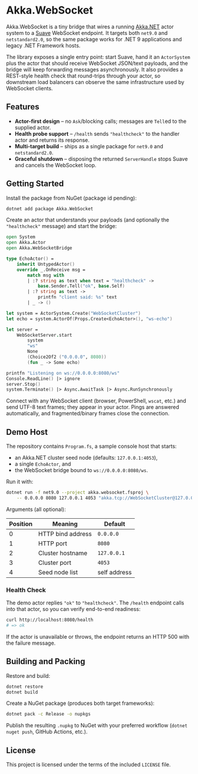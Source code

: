 # Akka.WebSocket

Akka.WebSocket is a tiny bridge that wires a running [Akka.NET](https://getakka.net/) actor system to a [Suave](https://suave.io/) WebSocket endpoint. It targets both `net9.0` and `netstandard2.0`, so the same package works for .NET 9 applications and legacy .NET Framework hosts.

The library exposes a single entry point: start Suave, hand it an `ActorSystem` plus the actor that should receive WebSocket JSON/text payloads, and the bridge will keep forwarding messages asynchronously. It also provides a REST-style health check that round-trips through your actor, so downstream load balancers can observe the same infrastructure used by WebSocket clients.

## Features

- **Actor-first design** – no `Ask`/blocking calls; messages are `Tell`ed to the supplied actor.
- **Health probe support** – `/health` sends `"healthcheck"` to the handler actor and returns its response.
- **Multi-target build** – ships as a single package for `net9.0` and `netstandard2.0`.
- **Graceful shutdown** – disposing the returned `ServerHandle` stops Suave and cancels the WebSocket loop.

## Getting Started

Install the package from NuGet (package id pending):

```bash
dotnet add package Akka.WebSocket
```

Create an actor that understands your payloads (and optionally the `"healthcheck"` message) and start the bridge:

```fsharp
open System
open Akka.Actor
open Akka.WebSocketBridge

type EchoActor() =
    inherit UntypedActor()
    override _.OnReceive msg =
        match msg with
        | :? string as text when text = "healthcheck" ->
            base.Sender.Tell("ok", base.Self)
        | :? string as text ->
            printfn "client said: %s" text
        | _ -> ()

let system = ActorSystem.Create("WebSocketCluster")
let echo = system.ActorOf(Props.Create<EchoActor>(), "ws-echo")

let server =
    WebSocketServer.start
        system
        "ws"
        None
        (Choice2Of2 ("0.0.0.0", 8080))
        (fun _ -> Some echo)

printfn "Listening on ws://0.0.0.0:8080/ws"
Console.ReadLine() |> ignore
server.Stop()
system.Terminate() |> Async.AwaitTask |> Async.RunSynchronously
```

Connect with any WebSocket client (browser, PowerShell, `wscat`, etc.) and send UTF-8 text frames; they appear in your actor. Pings are answered automatically, and fragmented/binary frames close the connection.

## Demo Host

The repository contains `Program.fs`, a sample console host that starts:

- an Akka.NET cluster seed node (defaults: `127.0.0.1:4053`),
- a single `EchoActor`, and
- the WebSocket bridge bound to `ws://0.0.0.0:8080/ws`.

Run it with:

```bash
dotnet run -f net9.0 --project akka.websocket.fsproj \
    -- 0.0.0.0 8080 127.0.0.1 4053 "akka.tcp://WebSocketCluster@127.0.0.1:4053"
```

Arguments (all optional):

| Position | Meaning              | Default      |
|----------|----------------------|--------------|
| 0        | HTTP bind address    | `0.0.0.0`    |
| 1        | HTTP port            | `8080`       |
| 2        | Cluster hostname     | `127.0.0.1`  |
| 3        | Cluster port         | `4053`       |
| 4        | Seed node list       | self address |

### Health Check

The demo actor replies `"ok"` to `"healthcheck"`. The `/health` endpoint calls into that actor, so you can verify end-to-end readiness:

```bash
curl http://localhost:8080/health
# => ok
```

If the actor is unavailable or throws, the endpoint returns an HTTP 500 with the failure message.

## Building and Packing

Restore and build:

```bash
dotnet restore
dotnet build
```

Create a NuGet package (produces both target frameworks):

```bash
dotnet pack -c Release -o nupkgs
```

Publish the resulting `.nupkg` to NuGet with your preferred workflow (`dotnet nuget push`, GitHub Actions, etc.).

## License

This project is licensed under the terms of the included `LICENSE` file.
